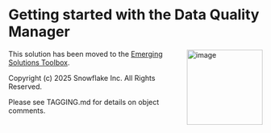 # Getting started with the Data Quality Manager

<a href="https://emerging-solutions-toolbox.streamlit.app/">
    <img src="https://github.com/user-attachments/assets/aa206d11-1d86-4f32-8a6d-49fe9715b098" alt="image" width="150" align="right";">
</a>

This solution has been moved to the [Emerging Solutions Toolbox](https://github.com/Snowflake-Labs/emerging-solutions-toolbox). 

Copyright (c) 2025 Snowflake Inc. All Rights Reserved.

Please see TAGGING.md for details on object comments.
